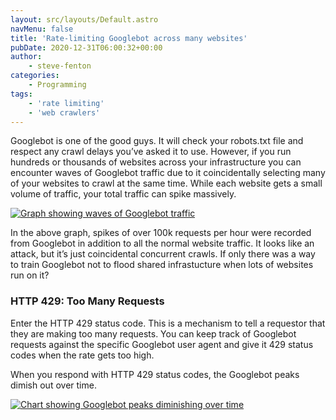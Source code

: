 ```yaml
---
layout: src/layouts/Default.astro
navMenu: false
title: 'Rate-limiting Googlebot across many websites'
pubDate: 2020-12-31T06:00:32+00:00
author:
    - steve-fenton
categories:
    - Programming
tags:
    - 'rate limiting'
    - 'web crawlers'
---
```


Googlebot is one of the good guys. It will check your robots.txt file and respect any crawl delays you’ve asked it to use. However, if you run hundreds or thousands of websites across your infrastructure you can encounter waves of Googlebot traffic due to it coincidentally selecting many of your websites to crawl at the same time. While each website gets a small volume of traffic, your total traffic can spike massively.

[![Graph showing waves of Googlebot traffic](/img/2020/12/googlebot-traffic-waves.jpg)](https://www.stevefenton.co.uk/2020/12/rate-limiting-googlebot-across-many-websites/googlebot-traffic-waves/)

In the above graph, spikes of over 100k requests per hour were recorded from Googlebot in addition to all the normal website traffic. It looks like an attack, but it’s just coincidental concurrent crawls. If only there was a way to train Googlebot not to flood shared infrastucture when lots of websites run on it?

### HTTP 429: Too Many Requests

Enter the HTTP 429 status code. This is a mechanism to tell a requestor that they are making too many requests. You can keep track of Googlebot requests against the specific Googlebot user agent and give it 429 status codes when the rate gets too high.

When you respond with HTTP 429 status codes, the Googlebot peaks dimish out over time.

[![Chart showing Googlebot peaks diminishing over time](/img/2020/12/googlebot-responding-to-http-429-over-a-week.jpg)](https://www.stevefenton.co.uk/2020/12/rate-limiting-googlebot-across-many-websites/googlebot-responding-to-http-429-over-a-week/)